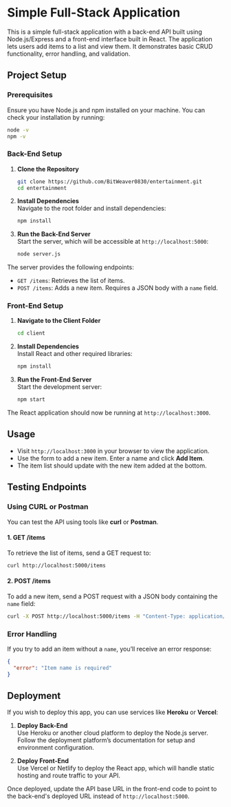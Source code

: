 # Simple Full-Stack Application

This is a simple full-stack application with a back-end API built using Node.js/Express and a front-end interface built in React. The application lets users add items to a list and view them. It demonstrates basic CRUD functionality, error handling, and validation.

## Project Setup

### Prerequisites
Ensure you have Node.js and npm installed on your machine. You can check your installation by running:
```bash
node -v
npm -v
```

### Back-End Setup

1. **Clone the Repository**  
   ```bash
   git clone https://github.com/BitWeaver0830/entertainment.git
   cd entertainment
   ```

2. **Install Dependencies**  
   Navigate to the root folder and install dependencies:
   ```bash
   npm install
   ```

3. **Run the Back-End Server**  
   Start the server, which will be accessible at `http://localhost:5000`:
   ```bash
   node server.js
   ```

The server provides the following endpoints:
- `GET /items`: Retrieves the list of items.
- `POST /items`: Adds a new item. Requires a JSON body with a `name` field.

### Front-End Setup

1. **Navigate to the Client Folder**  
   ```bash
   cd client
   ```

2. **Install Dependencies**  
   Install React and other required libraries:
   ```bash
   npm install
   ```

3. **Run the Front-End Server**  
   Start the development server:
   ```bash
   npm start
   ```

The React application should now be running at `http://localhost:3000`.

## Usage

- Visit `http://localhost:3000` in your browser to view the application.
- Use the form to add a new item. Enter a name and click **Add Item**.
- The item list should update with the new item added at the bottom.
  
## Testing Endpoints

### Using CURL or Postman
You can test the API using tools like **curl** or **Postman**.

#### 1. GET /items
To retrieve the list of items, send a GET request to:
```bash
curl http://localhost:5000/items
```

#### 2. POST /items
To add a new item, send a POST request with a JSON body containing the `name` field:
```bash
curl -X POST http://localhost:5000/items -H "Content-Type: application/json" -d '{"name": "Sample Item"}'
```

### Error Handling
If you try to add an item without a `name`, you’ll receive an error response:
```json
{
  "error": "Item name is required"
}
```

## Deployment

If you wish to deploy this app, you can use services like **Heroku** or **Vercel**:

1. **Deploy Back-End**  
   Use Heroku or another cloud platform to deploy the Node.js server. Follow the deployment platform’s documentation for setup and environment configuration.

2. **Deploy Front-End**  
   Use Vercel or Netlify to deploy the React app, which will handle static hosting and route traffic to your API.

Once deployed, update the API base URL in the front-end code to point to the back-end's deployed URL instead of `http://localhost:5000`.

